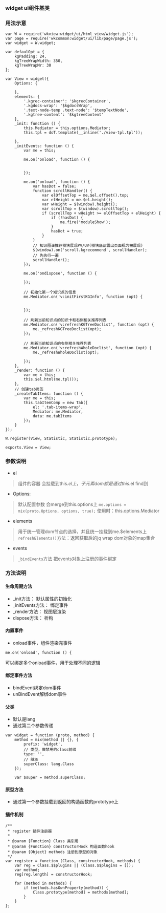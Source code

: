 ### widget ui组件基类


### 用法示意

```
var W = require('wkview:widget/ui/html_view/widget.js');
var page = require('wkcommon:widget/ui/lib/page/page.js');
var widget = W.widget;

var defaulOpt = {
    kgPadding: 24,
    kgTreeWrapWidth: 350,
    kgTreeWrapMr: 30
};

var View = widget({
    Options: {

    },
    elements: {
        '.kgrec-container': '$kgrecContainer',
        '.kgdocs-wrap': '$kgdocsWrap',
        '.text-node-temp .text-node': '$tempTextNode',
        '.kgtree-content': '$kgtreeContent'
    },
    _init: function () {
        this.Mediator = this.options.Mediator;
        this.tpl = doT.template(__inline('./view-tpl.tpl'));

    },
    _initEvents: function () {
        var me = this;

        me.on('onload', function () {
          
            
        });

        me.on('onload', function () {
            var hasDot = false;
            function scrollHandler() {
                var elOffsetTop = me.$el.offset().top;
                var elHeight = me.$el.height();
                var wHeight = $(window).height();
                var scrollTop = $(window).scrollTop();
                if (scrollTop + wHeight >= elOffsetTop + elHeight) {
                    if (!hasDot) {
                        me.fire('moduleShow');
                    }
                    hasDot = true;
                }
            }
            // 知识图谱推荐模块展现PV/UV(模块底部露出页面视为被展现)
            $(window).on('scroll.kgrecommend', scrollHandler);
            // 先执行一遍
            scrollHandler();
        });

        me.on('ondispose', function () {

        });

        // 初始化第一个知识点的信息
        me.Mediator.on('v:initFirstKGInfo', function (opt) {
            

        });

        // 刷新当前知识点的知识卡和右侧相关推荐列表
        me.Mediator.on('v:refreshKGTreeDoclist', function (opt) {
            me._refreshKGTreeDoclist(opt);
        });

        // 刷新当前知识点的右侧相关推荐列表
        me.Mediator.on('v:refreshWholeDoclist', function (opt) {
            me._refreshWholeDoclist(opt);

        });
    },
    _render: function () {
        var me = this;
        this.$el.html(me.tpl());
    },
    // 创建tab页签
    _createTabItems: function () {
        var me = this;
        this.tabItemComp = new Tab({
            el: '.tab-items-wrap',
            Mediator: me.Mediator,
            data: me.tabItems
        });
    }
});

W.register(View, Statistic, Statistic.prototype);

exports.View = View;
```

### 参数说明

+ el
> 组件的容器
> 会挂载到this.$el上，子元素dom都是通过this.$el find到

+ Options: 
> 默认配置参数
> 会merge到this.options上
> `me.options = mix(proto.Options, options, true);`
> 使用时：this.options.Mediator

+ elements
> 用于统一管理dom节点的选择，并且统一挂载到me.$elements上
> `refreshElements()`方法：返回获取后的jq wrap dom对象的map集合


+  events
> `_bindEvents`方法 把events对象上注册的事件绑定

### 方法说明

#### 生命周期方法

+ _init方法： 默认属性的初始化
+ _initEvents方法： 绑定事件
+ _render方法： 视图层渲染
+ dispose方法： 析构

#### 内置事件

+ onload事件，组件渲染完事件

`me.on('onload', function () {`

可以绑定多个onload事件，用于处理不同的逻辑

#### 绑定事件方法

+ bindEvent绑定dom事件
+ unBindEvent解绑dom事件


#### 父类

+ 默认是lang
+ 通过第二个参数传递
```
var widget = function (proto, method) {
    method = mix(method || {}, {
        prefix: 'widget',
        // 类型，做禁用的class前缀
        type: '',
        // 继承
        superClass: lang.Class
    });

    var $super = method.superClass;
```

#### 原型方法

+ 通过第一个参数挂载到返回的构造函数的prototype上


#### 插件机制

```
/**
 * register 插件注册器
 *
 * @param {Function} Class 类引用
 * @param {Function} constructorHook 构造函数hook
 * @param {Object} methods 注册到原型的对象
 */
var register = function (Class, constructorHook, methods) {
    var reg = Class.$$plugins || (Class.$$plugins = []);
    var method;
    reg[reg.length] = constructorHook;

    for (method in methods) {
        if (methods.hasOwnProperty(method)) {
            Class.prototype[method] = methods[method];
        }
    }
};
```






